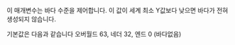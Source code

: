 이 매개변수는 바다 수준을 제어합니다. 이 값이 세계 최소 Y값보다 낮으면 바다가 전혀 생성되지 않습니다.

기본값은 다음과 같습니다 오버월드 63, 네더 32, 엔드 0 (바다없음)